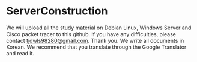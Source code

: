 # ServerConstruction
We will upload all the study material on Debian Linux, Windows Server and Cisco packet tracer to this github. If you have any difficulties, please contact tjdwls98280@gmail.com. Thank you.
We write all documents in Korean.
We recommend that you translate through the Google Translator and read it.
